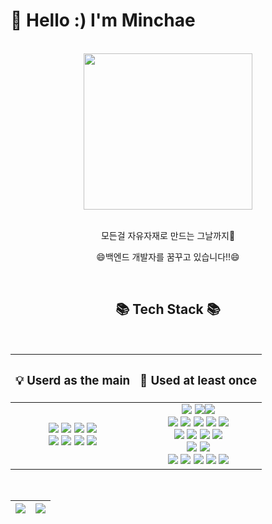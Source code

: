# 🐣 Hello :) I'm Minchae	
<br>
<div align="center">
	<img src="https://github.com/Minchae128/Minchae128/assets/122027566/b2afb71d-9bfd-4a9a-8954-4c466c5be53e" width="270" height="250">
  <br/>
  <br/>
  <p>모든걸 자유자재로 만드는 그날까지🚀</p>
  <p>😄백엔드 개발자를 꿈꾸고 있습니다!!😄</p>
  <br/>
<h2>📚 Tech Stack 📚</h2> <br/>

| <h3>💡 <b>Userd as the main</b></h3> | <h3>📖 <b>Used at least once</b></h3> |
| :------------: | :-------------: |
| 	<img src="https://img.shields.io/badge/Java-007396?style=flat&logo=Conda-Forge&logoColor=white" /> <img src="https://img.shields.io/badge/Spring-6DB33F?style=flat&logo=Spring&logoColor=white" /> <img src="https://img.shields.io/badge/Springboot-6DB33F?style=flat&logo=springboot&logoColor=white"/> <img src="https://img.shields.io/badge/Gradle-02303A?style=flat&logo=gradle&logoColor=white"/> <br> <img src="https://img.shields.io/badge/Mybatis-000000?style=flat&logo=Fluentd&logoColor=white" /> <img src="https://img.shields.io/badge/MySQL-4479A1?style=flat&logo=MySQL&logoColor=white" /> <img src="https://img.shields.io/badge/Apache Tomcat-F8DC75?style=flat&logo=apachetomcat&logoColor=black"/> <img src="https://img.shields.io/badge/Linux-FCC624?style=flat&logo=Linux&logoColor=black" /> | <img src="https://img.shields.io/badge/IntelliJIDEA-000000.svg?style==flat&logo=intellij-idea&logoColor=white"/> <img src="https://img.shields.io/badge/Eclipse%20IDE-2C2255?style=flat&logo=EclipseIDE&logoColor=white" /><img src="https://img.shields.io/badge/Visual%20Studio%20Code-007ACC?style=flat&logo=VisualStudioCode&logoColor=white"/> <br> <img src="https://img.shields.io/badge/HTML5-E34F26?style=flat&logo=html5&logoColor=white"/> <img src="https://img.shields.io/badge/CSS-1572B6?style=flat&logo=css3&logoColor=white"/> <img src="https://img.shields.io/badge/Javascript-F7DF1E?style=flat&logo=javascript&logoColor=black"/> <img src="https://img.shields.io/badge/Figma-%23F24E1E.svg?style=flat&logo=figma&logoColor=white"/> <img src="https://img.shields.io/badge/Bootstrap-7952B3?style=flat&logo=bootstrap&logoColor=white"/> <br>  <img src="https://img.shields.io/badge/Jquery-0769AD?style=flat&logo=jquery&logoColor=white"/> <img src="https://img.shields.io/badge/Thymeleaf-%23005C0F.svg?style=flat&logo=Thymeleaf&logoColor=white"/> <img src="https://img.shields.io/badge/JWT-black?style=flat&logo=JSON%20web%20tokens"/> <img src="https://img.shields.io/badge/Apache%20Maven-C71A36?style=flat&logo=Apache%20Maven&logoColor=white"/> <br> <img src="https://img.shields.io/badge/MongoDB-47A248?style=fflat&logo=MongoDB&logoColor=white"/> <img src="https://img.shields.io/badge/MariaDB-003545?style=flat&logo=mariaDB&logoColor=white"/> <br> <img src="https://img.shields.io/badge/Slack-4A154B?style=flat&logo=slack&logoColor=white"/> <img src="https://img.shields.io/badge/Google%20Drive-4285F4?style=flat&logo=googledrive&logoColor=white"/> <img src="https://img.shields.io/badge/Naver%20Cloud-03C75A?style=flat&logo=naver&logoColor=white"/> <img src="https://img.shields.io/badge/GitHub-181717?style=flat&logo=GitHub&logoColor=white" /> <img src="https://img.shields.io/badge/Git-F05032?style=flat&logo=git&logoColor=white"/> |

<br/>
<div>
<table>
    <thead>
      <tr>
        <th>
            <a href="https://github.com/anuraghazra/github-readme-stats">
<img align="center" src="https://github-readme-stats.vercel.app/api?username=Minchae128&show_icons=true&count_private=true&hide_border=true&rank_icon=github&custom_title=Minchae's&nbsp;github&nbsp;👀" />
          </a>
        </th>
        <th>
          <a href="https://github.com/anuraghazra/github-readme-stats">
          <img align="center"src="https://github-readme-stats.vercel.app/api/top-langs/?username=Minchae128&langs_count=6&layout=compact&hide_border=true&theme=graywhite&custom_title=My&nbsp;Language&nbsp;⌨️" />
          </a>
        </th>
      </tr>
    </thead>
  </table>
</div>
</div>	
	
<!--
**Minchae128/Minchae128** is a ✨ _special_ ✨ repository because its `README.md` (this file) appears on your GitHub profile.

Here are some ideas to get you started:

- 🔭 I’m currently working on ...
- 🌱 I’m currently learning ...
- 👯 I’m looking to collaborate on ...
- 🤔 I’m looking for help with ...
- 💬 Ask me about ...
- 📫 How to reach me: ...
- 😄 Pronouns: ...
- ⚡ Fun fact: ...
-->
